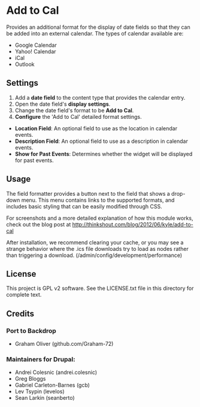 # Add to Cal

Provides an additional format for the display of date fields so that
they can be added into an external calendar. The types of calendar
available are:

* Google Calendar
* Yahoo! Calendar
* iCal
* Outlook

## Settings
1. Add a **date field** to the content type that provides the 
   calendar entry.
2. Open the date field's **display settings**.
3. Change the date field's format to be **Add to Cal**.
4. **Configure** the 'Add to Cal' detailed format settings.

* **Location Field**: An optional field to use as the location in calendar events.
* **Description Field**: An optional field to use as a description in calendar events.
* **Show for Past Events**: Determines whether the widget will be displayed for past events.

## Usage
The field formatter provides a button next to the field that shows a 
drop-down menu. This menu contains links to the supported formats, 
and includes basic styling that can be easily modified through CSS.

For screenshots and a more detailed explanation of how this module 
works, check out the blog post at 
http://thinkshout.com/blog/2012/06/kyle/add-to-cal

After installation, we recommend clearing your cache, or you may see 
a strange behavior where the .ics file downloads try to load as nodes 
rather than triggering a download. 
(/admin/config/development/performance)

## License

This project is GPL v2 software. See the LICENSE.txt file in this
directory for complete text.

## Credits

### Port to Backdrop

+ Graham Oliver (github.com/Graham-72)

### Maintainers for Drupal:
+ Andrei Colesnic (andrei.colesnic)
+ Greg Bloggs
+ Gabriel Carleton-Barnes (gcb)
+ Lev Tsypin (levelos)
+ Sean Larkin (seanberto)

